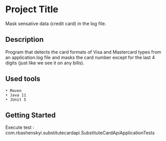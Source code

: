 # Project Title

Mask sensative data (credit card) in the log file.

## Description

Program that detects the card formats of Visa and Mastercard types from an application.log file and masks the card number except for the last 4 digits (just like we see it on any bills).

## Used tools
    • Maven
    • Java 11
    • JUnit 5

## Getting Started

Execute test : com.rbashenskyi.substitutecardapi.SubstituteCardApiApplicationTests